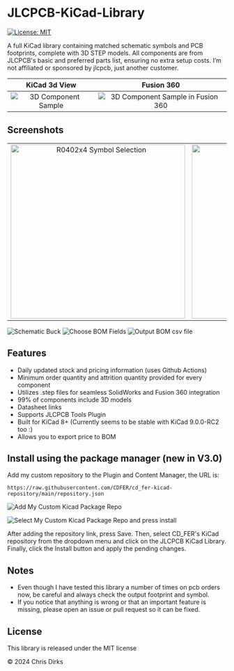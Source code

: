 # JLCPCB-KiCad-Library

[![License: MIT](https://img.shields.io/badge/License-MIT-green.svg)](https://opensource.org/licenses/MIT)

A full KiCad library containing matched schematic symbols and PCB footprints, complete with 3D STEP models. All components are from JLCPCB's basic and preferred parts list, ensuring no extra setup costs.  I’m not affiliated or sponsored by jlcpcb, just another customer.

| KiCad 3d View | Fusion 360 |
|:-------------------------:|:-------------------------:|
|![3D Component Sample](images/3D_Sample.avif)|![3D Component Sample in Fusion 360](images/3D_Sample_Fusion360.avif)|

## Screenshots

| | |
|:-------------------------:|:-------------------------:|
|<img width="400" alt="R0402x4 Symbol Selection" src="images/Choose_Symbol_R0402x4.avif">|<img width="400" alt="Boost Symbol Selection" src="images/Choose_Symbol_Boost.avif">|

![Schematic Buck](images/Schematic_Buck.avif)
![Choose BOM Fields](images/Choose_BOM.avif)
![Output BOM csv file](images/Output_BOM.avif)

## Features

* Daily updated stock and pricing information (uses Github Actions)
* Minimum order quantity and attrition quantity provided for every component
* Utilizes .step files for seamless SolidWorks and Fusion 360 integration
* 99% of components include 3D models
* Datasheet links
* Supports JLCPCB Tools Plugin
* Built for KiCad 8+ (Currently seems to be stable with KiCad 9.0.0-RC2 too :)
* Allows you to export price to BOM

## Install using the package manager (new in V3.0)

Add my custom repository to the Plugin and Content Manager, the URL is:
```
https://raw.githubusercontent.com/CDFER/cd_fer-kicad-repository/main/repository.json
```

![Add My Custom Kicad Package Repo](images/Add_Custom_Repo.avif)

![Select My Custom Kicad Package Repo and press install](images/Select_Custom_Repo.avif)

After adding the repository link, press Save. Then, select CD_FER's KiCad repository from the dropdown menu and click on the JLCPCB KiCad Library. Finally, click the Install button and apply the pending changes.

## Notes

* Even though I have tested this library a number of times on pcb orders now, be careful and always check the output footprint and symbol.
* If you notice that anything is wrong or that an important feature is missing, please open an issue or pull request so it can be fixed.

## License

This library is released under the MIT license

© 2024 Chris Dirks
